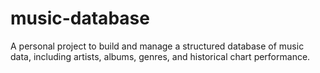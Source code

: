 # music-database
A personal project to build and manage a structured database of music data, including artists, albums, genres, and historical chart performance.
